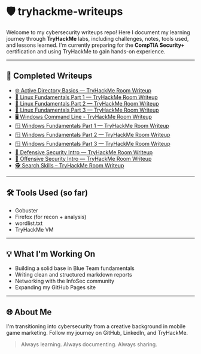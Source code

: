# 🛡️ tryhackme-writeups

Welcome to my cybersecurity writeups repo!
Here I document my learning journey through **TryHackMe** labs, including challenges, notes, tools used, and lessons learned.
I'm currently preparing for the **CompTIA Security+** certification and using TryHackMe to gain hands-on experience.

---

## 📁 Completed Writeups

- [🌐 Active Directory Basics — TryHackMe Room Writeup](writeups/Active-Directory-Basics.md)
- [🐉 Linux Fundamentals Part 1 — TryHackMe Room Writeup](writeups/Linux-Fundamentals-Part-1.md)
- [🐧 Linux Fundamentals Part 2 — TryHackMe Room Writeup](writeups/Linux-Fundamentals-Part-2.md)
- [🐧 Linux Fundamentals Part 3 — TryHackMe Room Writeup](writeups/Linux-Fundamentals-Part-3.md)
- [🖥️ Windows Command Line - TryHackMe Room Writeup](writeups/Windows-Command-Line.md)
- [🪟 Windows Fundamentals Part 1 — TryHackMe Room Writeup](writeups/Windows-Fundamentals-Part-1.md)
- [🪟 Windows Fundamentals Part 2 — TryHackMe Room Writeup](writeups/Windows-Fundamentals-Part-2.md)
- [🪟 Windows Fundamentals Part 3 — TryHackMe Room Writeup](writeups/Windows-Fundamentals-Part-3.md)
- [🦖 Defensive Security Intro — TryHackMe Room Writeup  ](writeups/defsec-intro.md)
- [🦖 Offensive Security Intro — TryHackMe Room Writeup  ](writeups/offsec-intro.md)
- [🕵️ Search Skills – TryHackMe Room Writeup](writeups/search-skills.md)

---

## 🛠️ Tools Used (so far)
- Gobuster
- Firefox (for recon + analysis)
- wordlist.txt
- TryHackMe VM

---

## 💡 What I'm Working On
- Building a solid base in Blue Team fundamentals
- Writing clean and structured markdown reports
- Networking with the InfoSec community
- Expanding my GitHub Pages site

---

## 🌐 About Me
I'm transitioning into cybersecurity from a creative background in mobile game marketing.
Follow my journey on GitHub, LinkedIn, and TryHackMe.

> Always learning. Always documenting. Always sharing.
